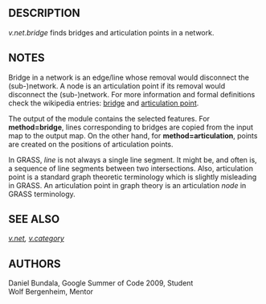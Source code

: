 ## DESCRIPTION

*v.net.bridge* finds bridges and articulation points in a network.

## NOTES

Bridge in a network is an edge/line whose removal would disconnect the
(sub-)network. A node is an articulation point if its removal would
disconnect the (sub-)network. For more information and formal
definitions check the wikipedia entries:
[bridge](https://en.wikipedia.org/wiki/Bridge_%28graph_theory%29) and
[articulation point](https://en.wikipedia.org/wiki/Cut_vertex).

The output of the module contains the selected features. For
**method=bridge**, lines corresponding to bridges are copied from the
input map to the output map. On the other hand, for
**method=articulation**, points are created on the positions of
articulation points.

In GRASS, *line* is not always a single line segment. It might be,
and often is, a sequence of line segments between two intersections.
Also, articulation point is a standard graph theoretic terminology which
is slightly misleading in GRASS. An articulation point in graph theory
is an articulation *node* in GRASS terminology.

## SEE ALSO

*[v.net](v.net.md), [v.category](v.category.md)*

## AUTHORS

Daniel Bundala, Google Summer of Code 2009, Student  
Wolf Bergenheim, Mentor
